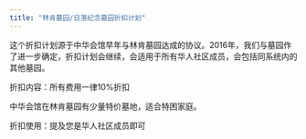 ```yaml
---
title: "林肯墓园/日落纪念墓园折扣计划"
---
```


这个折扣计划源于中华会馆早年与林肯墓园达成的协议。2016年，我们与墓园作了进一步确定，折扣计划会继续，会适用于所有华人社区成员，会包括同系统内的其他墓园。

折扣内容：所有费用一律10%折扣

中华会馆在林肯墓园有少量特价墓地，适合特困家庭。

折扣使用：提及您是华人社区成员即可
